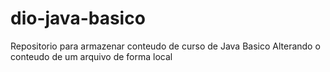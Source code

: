 # dio-java-basico
Repositorio para armazenar conteudo de curso de Java Basico
Alterando o conteudo de um arquivo de forma local
